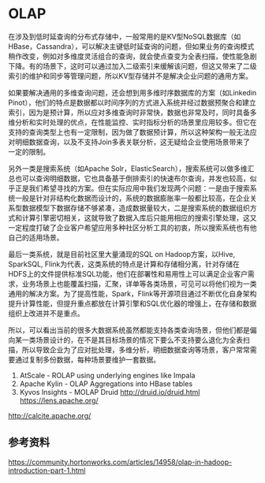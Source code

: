 # OLAP


在涉及到低时延查询的分布式存储中，一般常用的是KV型NoSQL数据库（如HBase，Cassandra），可以解决主键低时延查询的问题，但如果业务的查询模式稍作改变，例如对多维度灵活组合的查询，就会使点查变为全表扫描，使性能急剧下降。有的场景下，这时可以通过加入二级索引来缓解该问题，但这又带来了二级索引的维护和同步等管理问题，所以KV型存储并不是解决企业问题的通用方案。

如果要解决通用的多维查询问题，还会想到用多维时序数据库的方案（如Linkedin Pinot），他们的特点是数据都以时间序列的方式进入系统并经过数据预聚合和建立索引，因为是预计算，所以应对多维查询时非常快，数据也非常及时，同时具备多维分析和实时处理的优点，在性能监控、实时指标分析的场景里应用较多。但它在支持的查询类型上也有一定限制，因为做了数据预计算，所以这种架构一般无法应对明细数据查询，以及不支持Join多表关联分析，这无疑给企业使用场景带来了一定的限制。

另外一类是搜索系统（如Apache Solr，ElasticSearch），搜索系统可以做多维汇总也可以查询明细数据，它也具备基于倒排索引的快速布尔查询，并发也较高，似乎正是我们希望寻找的方案。但在实际应用中我们发现两个问题：一是由于搜索系统一般是针对非结构化数据而设计的，系统的数据膨胀率一般都比较高，在企业关系型数据模型下数据存储不够紧凑，造成数据量较大，二是搜索系统的数据组织方式和计算引擎密切相关，这就导致了数据入库后只能用相应的搜索引擎处理，这又一定程度打破了企业客户希望应用多种社区分析工具的初衷，所以搜索系统也有他自己的适用场景。

最后一类系统，就是目前社区里大量涌现的SQL on Hadoop方案，以Hive, SparkSQL, Flink为代表，这类系统的特点是计算和存储相分离，针对存储在HDFS上的文件提供标准SQL功能，他们在部署性和易用性上可以满足企业客户需求，业务场景上也能覆盖扫描，汇聚，详单等各类场景，可见可以将他们视为一类通用的解决方案。为了提高性能，Spark，Flink等开源项目通过不断优化自身架构提升计算性能，但提升重点都放在计算引擎和SQL优化器的增强上，在存储和数据组织上改进并不是重点。

所以，可以看出当前的很多大数据系统虽然都能支持各类查询场景，但他们都是偏向某一类场景设计的，在不是其目标场景的情况下要么不支持要么退化为全表扫描，所以导致企业为了应对批处理，多维分析，明细数据查询等场景，客户常常需要通过复制多份数据，每种场景要维护一套数据。


1) AtScale - ROLAP using underlying engines like Impala
2) Apache Kylin - OLAP Aggregations into HBase tables
3) Kyvos Insights - MOLAP
Druid http://druid.io/druid.html
 https://lens.apache.org/
 
 http://calcite.apache.org/


## 参考资料
https://community.hortonworks.com/articles/14958/olap-in-hadoop-introduction-part-1.html
